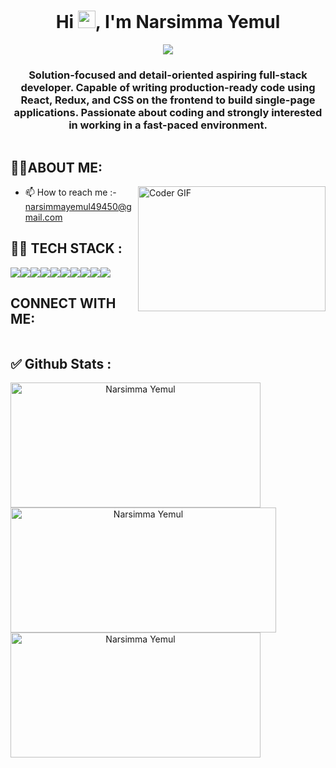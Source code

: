 <h1 align="center">Hi <img src="https://media.giphy.com/media/hvRJCLFzcasrR4ia7z/giphy.gif" width="28">, I'm Narsimma Yemul</h1>
<p align="center">
  <img src="https://readme-typing-svg.herokuapp.com/?lines=MERN+Stack+Developer&color=F77F18&center=true&width=500&height=40"/>
</p>

<h3 align="center">Solution-focused and detail-oriented aspiring full-stack developer. Capable of writing production-ready code using React, Redux, and CSS on the frontend to build single-page applications. Passionate about coding and strongly interested in working in a fast-paced environment.</h3>

<p align="left"> <img src="https://komarev.com/ghpvc/?username={}  &label=Profile%20views&color=red&style=for-the-badge" alt="" /> </p>

## 👨‍💻ABOUT ME: 
<img align="right" alt="Coder GIF" height=200 width=300 src="https://cdn.dribbble.com/users/14374/screenshots/3153764/media/08149640c0762f4fe83af0e15378d5bc.gif" />


<!--- - 💬 Ask me about Web Development --->

- 📫 How to reach me :-  narsimmayemul49450@gmail.com

<!--- - 📄 Know about my experiences &nbsp; <a href="https://drive.google.com/file/d/1V6YjI9ekR3lIPcNDnVtJZhJCa14Nfmer/view?usp=sharing" target="blank"><img align="center" src="https://img.shields.io/badge/-Resume-orange?style=for-the-badge" alt="" /></a> --->

## 👨‍💻 TECH STACK :

<div align="center" style="display: flex; flex-wrap: wrap;">
<img src="https://img.shields.io/badge/react-%2320232a.svg?style=for-the-badge&logo=react&logoColor=%2361DAFB" />
<img src="https://img.shields.io/badge/React_Router-CA4245?style=for-the-badge&logo=react-router&logoColor=white" />
<img src="https://img.shields.io/badge/redux-%23593d88.svg?style=for-the-badge&logo=redux&logoColor=white" />
<img src="https://img.shields.io/badge/HTML5-E34F26?style=for-the-badge&logo=html5&logoColor=white" />
<img src="https://img.shields.io/badge/CSS3-1572B6?style=for-the-badge&logo=css3&logoColor=white" />
<img src="https://img.shields.io/badge/JavaScript-323330?style=for-the-badge&logo=javascript&logoColor=F7DF1E" />
<img src="https://img.shields.io/badge/java-%23ED8B00.svg?style=for-the-badge&logo=java&logoColor=white" />
<img src="https://img.shields.io/badge/npm-CB3837?style=for-the-badge&logo=npm&logoColor=white" />
<img src="https://img.shields.io/badge/GitHub-100000?style=for-the-badge&logo=github&logoColor=white" />
<img src="https://img.shields.io/badge/GIT-E44C30?style=for-the-badge&logo=git&logoColor=white" />
</div>


## CONNECT WITH ME:
<p align="left">
<a href="https://www.linkedin.com/in/narsimma-yemul-7653781b5/" target="https://www.linkedin.com/in/narsimma-yemul-7653781b5/"><img align="center" src="https://img.shields.io/badge/-LinkedIn-0e76a8?style=for-the-badge&logo=Linkedin&logoColor=white" alt="" /></a>
  <a href="https://65746bdcce777565cedb55f9--verdant-chimera-94ff1a.netlify.app/" target="https://65746bdcce777565cedb55f9--verdant-chimera-94ff1a.netlify.app/"></a>
</p>

## ✅ Github Stats :

<div align="center" style="display: flex; flex-wrap: wrap;">

<img width="400px" height="200px" align="center" src="https://github-readme-stats.vercel.app/api?username=Narsimmayemul&theme=neon&border_radius=2.7&show_icons=true" alt="Narsimma Yemul" />
  
<img width="425px" height="200px" align="center" src="https://github-readme-streak-stats.herokuapp.com/?user=Narsimmayemul&theme=neon&border_radius=2.7&date_format=M%20j%5B%2C%20Y%5D" alt="Narsimma Yemul" />
  
<img width="400px" height="200px" align="center" src="https://github-readme-stats.vercel.app/api/top-langs/?username=Narsimmayemul&theme=neon&border_radius=2.7" alt="Narsimma Yemul" />
  
</div>


<!---- 👋 Hi, I’m @Narsimmayemul
- 👀 I’m interested in ...
- 🌱 I’m currently learning ...
- 💞 I’m looking to collaborate on ...
- 📫 How to reach me ... --->


<!---
Narsimmayemul/Narsimmayemul is a ✨ special ✨ repository because its `README.md` (this file) appears on your GitHub profile.
You can click the Preview link to take a look at your changes.
--->

